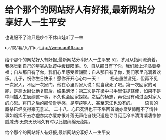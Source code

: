 # 给个那个的网站好人有好报,最新网站分享好人一生平安
也说服不了谁只是吵个不休山娃听了一林

👉/观/看/入/口👉http://wencao66.com

给个那个的网站好人有好报,最新网站分享好人一生平安	52、岁月从指间流淌着，我感觉到自己的星宿从轨迹中缓缓陨落。
	9、自从那日有了你，我们脸上洋溢着幸福；自从那日有了你，我们心里感受着甜蜜；自从那日有了你，我们家里充满着欢乐。儿子，祝你生日快乐！愿你开开心心每一天！
　　杨志虽然没死，但再不见一次家人，不回一次家门。他在心里对家人说：就当我死了吧。第一次回家的可能，是高太尉让他复职后，结果泡汤；第二次是在梁中书手里任提辖使，如果不是中间插入生辰纲这一事，不久也会回家探视。之后的杨志，再也没有动过面对家人的心思。将门之后的那份耻辱感，是李逵等人、甚至宋江也没有的。
　　语言的厮杀已经变得豪无意义。
	二十八、心已死泪也干不堪回首魂亦牵梦惊醒不了情往事如烟挥不去亦虚亦实亦爱亦恨叶落无声花自残只道是寻寻觅觅冷冷清清凄凄惨惨戚戚;却无奈天长地久有时尽此恨绵绵无绝期。

给个那个的网站好人有好报,最新网站分享好人一生平安
